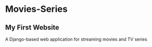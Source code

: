 # Movies-Series
## My First Website
A Django-based web application for streaming movies and TV series
